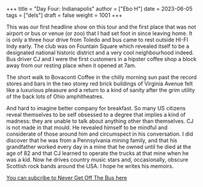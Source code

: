 +++
title = "Day Four: Indianapolis"
author = ["Ebo H"]
date = 2023-06-05
tags = ["dels"]
draft = false
weight = 1001
+++

This was our first headline show on this tour and the first place that was not airport or bus or venue (or zoo) that I had set foot in since leaving home.
It is only a three hour drive from Toledo and bus came to rest outside HI-FI Indy early.
The club was on Fountain Square which revealed itself to be a designated national historic district and a very cool neighbourhood indeed.
Bus driver CJ and I were the first customers in a hipster coffee shop a block away from our resting place when it opened at 7am.

The short walk to Bovaconti Coffee in the chilly morning sun past the record stores and bars in the two storey red brick buildings of Virginia Avenue felt like a luxurious pleasure
and a return to a kind of sanity after the grim utility of the back lots of Ohio amphitheatres.

And hard to imagine better company for breakfast. So many US citizens reveal themselves to be self obsessed to a degree that implies a kind of madness: they are unable to talk about anything other than themselves. CJ is not made in that mould. He revealed himself to be mindful and considerate of those around him and circumspect in his conversation. I did discover that he was from a Pennsylvania mining family, and that his grandfather worked every day in a mine that he owned until he died at the age of 82 and that CJ learned to operate the trucks at that mine when he was a kid. Now he drives country music stars and, occasionally, obscure Scottish rock bands around the USA. I hope he writes his memoirs.

[You can subcribe to Never Get Off The Bus here](https://never-get-off-the-bus.ghost.io/#/portal/)

